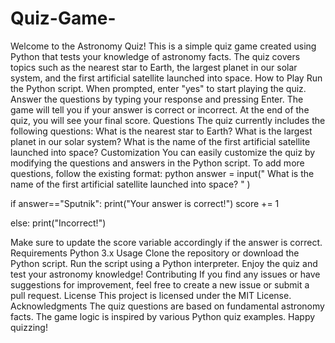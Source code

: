 # Quiz-Game-

Welcome to the Astronomy Quiz! This is a simple quiz game created using Python that tests your knowledge of astronomy facts. The quiz covers topics such as the nearest star to Earth, the largest planet in our solar system, and the first artificial satellite launched into space.
How to Play
Run the Python script.
When prompted, enter "yes" to start playing the quiz.
Answer the questions by typing your response and pressing Enter.
The game will tell you if your answer is correct or incorrect.
At the end of the quiz, you will see your final score.
Questions
The quiz currently includes the following questions:
What is the nearest star to Earth?
What is the largest planet in our solar system?
What is the name of the first artificial satellite launched into space?
Customization
You can easily customize the quiz by modifying the questions and answers in the Python script. To add more questions, follow the existing format:
python
answer = input(" What is the name of the first artificial satellite launched into space? " )

if answer=="Sputnik":
    print("Your answer is correct!")
    score += 1

else:
    print("Incorrect!")

Make sure to update the score variable accordingly if the answer is correct.
Requirements
Python 3.x
Usage
Clone the repository or download the Python script.
Run the script using a Python interpreter.
Enjoy the quiz and test your astronomy knowledge!
Contributing
If you find any issues or have suggestions for improvement, feel free to create a new issue or submit a pull request.
License
This project is licensed under the MIT License.
Acknowledgments
The quiz questions are based on fundamental astronomy facts.
The game logic is inspired by various Python quiz examples.
Happy quizzing!
